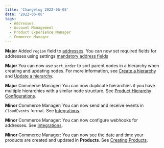 ```yaml
---
title: 'Changelog 2022-06-08'
date: '2022-06-08'
tags:
  - Addresses
  - Account Management
  - Product Experience Manager
  - Commerce Manager
---
```

**Major** Added `region` field to [addresses](/docs/commerce-cloud/customer-management/addresses-api). You can now set required fields for addresses using settings [mandatory address fields](/docs/commerce-cloud/global-project-settings/settings-overview#address-mandatory-fields)

**Major** You can now use `sort_order` to sort parent nodes in a hierarchy when creating and updating nodes. For more information, see [Create a hierarchy](/docs/pxm/hierarchies/hierarchies-api/create-a-hierarchy) and [Update a hierarchy](/docs/pxm/hierarchies/hierarchies-api/update-hierarchy).

**Major** Commerce Manager: You can now duplicate hierarchies if you have multiple hierarchies with a similar node structure. See [Product Hierarchy Configurations](/docs/pxm/hierarchies/hierarchy).

**Minor** Commerce Manager: You can now send and receive events in `CloudEvents` format. See [Integrations](/docs/commerce-cloud/integrations/cm-integrations).

**Minor** Commerce Manager: You can now configure webhooks for addresses. See [Integrations](/docs/commerce-cloud/integrations/cm-integrations).

**Minor** Commerce Manager: You can now see the date and time your products are created and updated in **Products**. See [Creating Products](/docs/pxm/products/pxm-products-cm/pxm-product-configuration).
